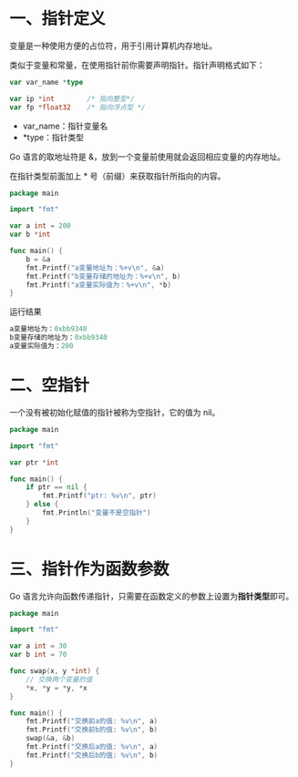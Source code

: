 # 一、指针定义

变量是一种使用方便的占位符，用于引用计算机内存地址。

类似于变量和常量，在使用指针前你需要声明指针。指针声明格式如下：

```go
var var_name *type

var ip *int        /* 指向整型*/
var fp *float32    /* 指向浮点型 */
```

- var_name：指针变量名
- *type：指针类型

Go 语言的取地址符是 &，放到一个变量前使用就会返回相应变量的内存地址。

在指针类型前面加上 * 号（前缀）来获取指针所指向的内容。

```go
package main

import "fmt"

var a int = 200
var b *int

func main() {
	b = &a
	fmt.Printf("a变量地址为：%+v\n", &a)
	fmt.Printf("b变量存储的地址为：%+v\n", b)
	fmt.Printf("a变量实际值为：%+v\n", *b)
}
```

运行结果

```go
a变量地址为：0xbb9340
b变量存储的地址为：0xbb9340
a变量实际值为：200
```

# 二、空指针

一个没有被初始化赋值的指针被称为空指针，它的值为 nil。

```go
package main

import "fmt"

var ptr *int

func main() {
	if ptr == nil {
		fmt.Printf("ptr: %v\n", ptr)
	} else {
		fmt.Println("变量不是空指针")
	}
}
```

# 三、指针作为函数参数

Go 语言允许向函数传递指针，只需要在函数定义的参数上设置为**指针类型**即可。

```go
package main

import "fmt"

var a int = 30
var b int = 70

func swap(x, y *int) {
	// 交换两个变量的值
	*x, *y = *y, *x
}

func main() {
	fmt.Printf("交换前a的值: %v\n", a)
	fmt.Printf("交换前b的值: %v\n", b)
	swap(&a, &b)
	fmt.Printf("交换后a的值: %v\n", a)
	fmt.Printf("交换后b的值: %v\n", b)
}
```

